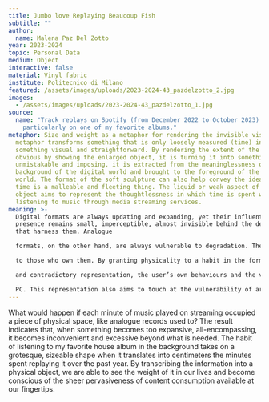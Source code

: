 ```yaml
---
title: Jumbo love Replaying Beaucoup Fish
subtitle: ""
author:
  name: Malena Paz Del Zotto
year: 2023-2024
topic: Personal Data
medium: Object
interactive: false
material: Vinyl fabric
institute: Politecnico di Milano
featured: /assets/images/uploads/2023-2024-43_pazdelzotto_2.jpg
images:
  - /assets/images/uploads/2023-2024-43_pazdelzotto_1.jpg
source:
  name: "Track replays on Spotify (from December 2022 to October 2023): focusing
    particularly on one of my favorite albums."
metaphor: Size and weight as a metaphor for rendering the invisible visible. The
  metaphor transforms something that is only loosely measured (time) into
  something visual and straightforward. By rendering the extent of the habit
  obvious by showing the enlarged object, it is turning it into something
  unmistakable and imposing, it is extracted from the meaninglessness of the
  background of the digital world and brought to the foreground of the physical
  world. The format of the soft sculpture can also help convey the idea that
  time is a malleable and fleeting thing. The liquid or weak aspect of the
  object aims to represent the thoughtlessness in which time is spent when
  listening to music through media streaming services.
meaning: >-
  Digital formats are always updating and expanding, yet their influential
  presence remains small, imperceptible, almost invisible behind the devices
  that harness them. Analogue

  formats, on the other hand, are always vulnerable to degradation. They are limited, yet the space they occupy is significant, they are tactile and visible, as well as meaningful

  to those who own them. By granting physicality to a habit in the form of an absurd

  and contradictory representation, the user’s own behaviours and the value of music (as well as that of the artists behind it) are put into question. Music takes time and work, and digital formats take away that by rendering it a simple file, a button on the phone or

  PC. This representation also aims to touch at the vulnerability of artists’ work when they are placed within the volatile algorithmic system of contemporary streaming services.
---
```

What would happen if each minute of music played on streaming occupied a piece of physical space, like analogue records used to? The result indicates that, when something
becomes too expansive, all-encompassing, it becomes inconvenient and excessive beyond what is needed. The habit of listening to my favorite house album in the background takes on a grotesque, sizeable shape when it translates into centimeters the minutes spent replaying it over the past year. By transcribing the information into a physical object, we are able to see the weight of it in our lives and become conscious of the sheer pervasiveness of content consumption available at our fingertips.